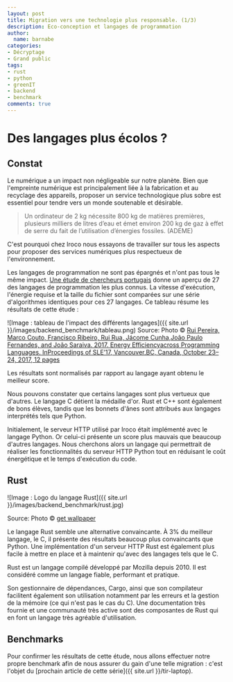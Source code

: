 ```yaml
---
layout: post
title: Migration vers une technologie plus responsable. (1/3)
description: Eco-conception et langages de programmation
author:
  name: barnabe
categories:
- Décryptage
- Grand public
tags:
- rust
- python
- greenIT
- backend
- benchmark
comments: true
---
```



# Des langages plus écolos ?

## Constat

Le numérique a un impact non négligeable sur notre planète. Bien que l'empreinte numérique est principalement liée à la fabrication et au recyclage des appareils, proposer un service technologique plus sobre est essentiel pour tendre vers un monde soutenable et désirable.

> Un ordinateur de 2 kg nécessite 800 kg de matières premières, plusieurs milliers de litres d’eau et émet environ 200 kg de gaz à effet de serre du fait de l’utilisation d’énergies fossiles. (ADEME)

C'est pourquoi chez Iroco nous essayons de travailler sur tous les aspects pour proposer des services numériques plus respectueux de l'environnement.


Les langages de programmation ne sont pas épargnés et n'ont pas tous le même impact. [Une étude de chercheurs portugais](https://sites.google.com/view/energy-efficiency-languages) donne un aperçu de 27 des langages de programmation les plus connus. La vitesse d'exécution, l'énergie requise et la taille du fichier sont comparées sur une série d'algorithmes identiques pour ces 27 langages. Ce tableau résume les résultats de cette étude :

![Image : tableau de l'impact des différents langages]({{ site.url }}/images/backend_benchmark/tableau.png)
Source: Photo © [Rui Pereira, Marco Couto, Francisco Ribeiro, Rui Rua, Jácome Cunha,João Paulo Fernandes, and João Saraiva. 2017. Energy Efficiencyacross Programming Languages. InProceedings of SLE’17, Vancouver,BC, Canada, October 23–24, 2017, 12 pages](https://dl.acm.org/doi/10.1145/3136014.3136031)

Les résultats sont normalisés par rapport au langage ayant obtenu le meilleur score.

Nous pouvons constater que certains langages sont plus vertueux que d'autres. Le langage C détient la médaille d'or. Rust et C++ sont également de bons élèves, tandis que les bonnets d'ânes sont attribués aux langages interprétés tels que Python.

Initialement, le serveur HTTP utilisé par Iroco était implémenté avec le langage Python. Or celui-ci présente un score plus mauvais que beaucoup d'autres langages. Nous cherchons alors un langage qui permettrait de réaliser les fonctionnalités du serveur HTTP Python tout en réduisant le coût énergétique et le temps d'exécution du code.

## Rust

![Image : Logo du langage Rust]({{ site.url }}/images/backend_benchmark/rust.jpg)

Source: Photo © [get wallpaper](https://getwallpapers.com)

Le langage Rust semble une alternative convaincante. À 3% du meilleur langage, le C, il présente des résultats beaucoup plus convaincants que Python. Une implémentation d'un serveur HTTP Rust est également plus facile à mettre en place et à maintenir qu'avec des langages tels que le C.

Rust est un langage compilé développé par Mozilla depuis 2010. Il est considéré comme un langage fiable, performant et pratique.

Son gestionnaire de dépendances, Cargo, ainsi que son compilateur facilitent également son utilisation notamment par les erreurs et la gestion de la mémoire (ce qui n'est pas le cas du C). Une documentation très fournie et une communauté très active sont des composantes de Rust qui en font un langage très agréable d'utilisation.

## Benchmarks

Pour confirmer les résultats de cette étude, nous allons effectuer notre propre benchmark afin de nous assurer du gain d'une telle migration : c'est l'objet du [prochain article de cette série]({{ site.url }}/tir-laptop).
